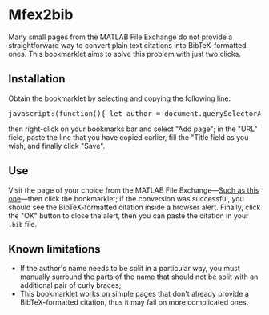 # Mfex2bib
Many small pages from the MATLAB File Exchange do not provide
a straightforward way to convert plain text citations into BibTeX-formatted ones.
This bookmarklet aims to solve this problem with just two clicks.

## Installation
Obtain the bookmarklet by selecting and copying the following line:
<pre>
javascript:(function(){ let author = document.querySelectorAll('a[class=\"author_inline analyticsMlcProfileModal results_author\"]')[0].innerText; let citationTitle = document.querySelectorAll('span[id=\"defaultCitationTitle\"]')[0].innerText; let citationURI = document.baseURI; let dateList = document.querySelectorAll('p[id=\"defaultCitation\"]')[0].children[1].dateTime.replace(/ /g, '-').split('-'); let year = dateList[0]; let month = dateList[1]; let day = dateList[2]; let bibEntry = `@misc{${author.replace(/ /g, '')}${year},\n author = {${author}},\n title = {${citationTitle}},\n year = {${year}},\n url = {${citationURI}},\n howpublished = {MATLAB Central File Exchange},\n urldate = {${year}-${month}-${day}}\n}`; alert(bibEntry); navigator.clipboard.writeText(bibEntry); })();
</pre>
then right-click on your bookmarks bar and select "Add page";
in the "URL" field, paste the line that you have copied earlier,
fill the "Title field as you wish, and finally click "Save".

## Use
Visit the page of your choice from the MATLAB File Exchange—[Such as this one](https://www.mathworks.com/matlabcentral/fileexchange/112850-trussgrabber2d)—then click the bookmarklet; if the conversion was successful,
you should see the BibTeX-formatted citation inside a browser alert.
Finally, click the "OK" button to close the alert,
then you can paste the citation in your `.bib` file.

## Known limitations
- If the author's name needs to be split in a particular way,
you must manually surround the parts of the name that should not be split
with an additional pair of curly braces;
- This bookmarklet works on simple pages that don't already provide a BibTeX-formatted citation, thus it may fail on more complicated ones.
